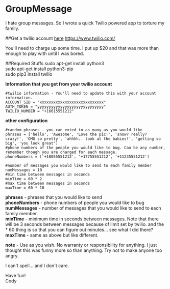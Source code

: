 # GroupMessage
I hate group messages. So I wrote a quick Twilio powered app to torture my family.

##Get a twilio account [here](https://www.twilio.com)
https://www.twilio.com/

You'll need to charge up some time. I put up $20 and that was more than enough to play with until I was bored. 

##Required Stuffs
sudo apt-get install python3  
sudo apt-get install python3-pip  
sudo pip3 install twilio

  
  

**Information that you get from your twilio account**

```
#twilio information - You'll need to update this with your account information.
ACCOUNT_SID = "xxxxxxxxxxxxxxxxxxxxxxxxxxxx"
AUTH_TOKEN = "yyyyyyyyyyyyyyyyyyyyyyyyyyyyy"
TWILIO_NUMBER = "+16615551212"
```
**other configuration**

```
#random phrases - you can exted to as many as you would like
phrases = ['hello', 'Awesome', 'Love the pic!', 'snow? really? crazy!', 'OMG so pretty', 'ahhhh.. look at the babies!', 'getting so big', 'you look great']
#phone numbers of the people you would like to bug. Can be any number, remember though you are charged for each message.
phoneNumbers = ['+18055551212', '+17755551212', '+11235551212']

#number of messages you would like to send to each family member
numMessages = 10
#min time between messages in seconds
minTime = 60 * 2
#max time between messages in seconds
maxTime = 60 * 10 
```

**phrases** - phrases that you would like to send  
**phoneNumbers** - phone numbers of people you would like to bug  
**numMessages** - number of messages that you would like to send to each family member.  
**minTime** - minimum time in seconds between messages. Note that there will be 3 seconds between messages because of limit set by twilio. and the * 60 thing is so that you can figure out minutes... see what I did there?  
**maxTime** - same as above but like different.  

**note** - Use as you wish. No warranty or responsibility for anything. I just thought this was funny more so than anything. Try not to make anyone too angry.

I can't spell... and I don't care.  

Have fun!  
Cody

